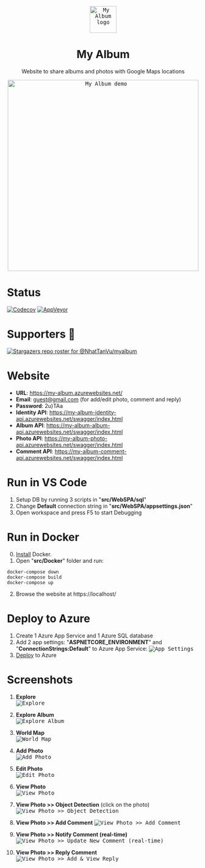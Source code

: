 <p align="center"><a href="https://github.com/NhatTanVu/myalbum"><kbd><img src="https://github.com/NhatTanVu/myalbum/raw/master/src/WebSPA/wwwroot/logo.jpg" alt="My Album logo" width="70"/></kbd></a></p>
<h1 align="center">My Album</h1>
<p align="center">Website to share albums and photos with Google Maps locations</p>

<p align="center"><a href="https://my-album.azurewebsites.net/"><kbd><img src="https://github.com/NhatTanVu/myalbum/raw/master/screenshots/explore.JPG" alt="My Album demo" width="500"/></kbd></a></p>

# Status
[![Codecov](https://codecov.io/gh/NhatTanVu/myalbum/branch/master/graph/badge.svg)](https://codecov.io/gh/NhatTanVu/myalbum)
[![AppVeyor](https://ci.appveyor.com/api/projects/status/4b7m4xj6fu82xtgn/branch/master?svg=true)](https://ci.appveyor.com/project/NhatTanVu/myalbum/branch/master)

# Supporters :clap:
[![Stargazers repo roster for @NhatTanVu/myalbum](https://reporoster.com/stars/NhatTanVu/myalbum)](https://github.com/NhatTanVu/myalbum/stargazers)
# Website
* **URL**: https://my-album.azurewebsites.net/
* **Email**: guest@gmail.com (for add/edit photo, comment and reply)
* **Password**: 2u)TAa
* **Identity API**: https://my-album-identity-api.azurewebsites.net/swagger/index.html
* **Album API**: https://my-album-album-api.azurewebsites.net/swagger/index.html
* **Photo API**: https://my-album-photo-api.azurewebsites.net/swagger/index.html
* **Comment API**: https://my-album-comment-api.azurewebsites.net/swagger/index.html
# Run in VS Code
1. Setup DB by running 3 scripts in "**src/WebSPA/sql**"
2. Change **Default** connection string in "**src/WebSPA/appsettings.json**"
3. Open workspace and press F5 to start Debugging
# Run in Docker
0. [Install](https://docs.docker.com/docker-for-windows/install/) Docker.
1. Open "**src/Docker**" folder and run: 
```
docker-compose down
docker-compose build
docker-compose up
```
2. Browse the website at https://localhost/
# Deploy to Azure
1. Create 1 Azure App Service and 1 Azure SQL database
2. Add 2 app settings: "**ASPNETCORE_ENVIRONMENT**" and "**ConnectionStrings:Default**" to Azure App Service:
<kbd>![App Settings](https://raw.githubusercontent.com/NhatTanVu/vega/master/_screenshots/Add%20App%20Settings.PNG)</kbd>
3. [Deploy](https://docs.microsoft.com/en-us/aspnet/core/tutorials/publish-to-azure-webapp-using-vscode?view=aspnetcore-3.1) to Azure
# Screenshots
1. **Explore**\
<kbd>![Explore](https://raw.githubusercontent.com/NhatTanVu/myalbum/master/screenshots/explore.JPG?raw=true)</kbd>

2. **Explore Album**\
<kbd>![Explore Album](https://raw.githubusercontent.com/NhatTanVu/myalbum/master/screenshots/explore_album.jpg?raw=true)</kbd>

3. **World Map**\
<kbd>![World Map](https://raw.githubusercontent.com/NhatTanVu/myalbum/master/screenshots/world_map.jpg?raw=true)</kbd>

4. **Add Photo**\
<kbd>![Add Photo](https://raw.githubusercontent.com/NhatTanVu/myalbum/master/screenshots/add_photo.jpg?raw=true)</kbd>

5. **Edit Photo**\
<kbd>![Edit Photo](https://raw.githubusercontent.com/NhatTanVu/myalbum/master/screenshots/edit_photo.jpg?raw=true)</kbd>

6. **View Photo**\
<kbd>![View Photo](https://raw.githubusercontent.com/NhatTanVu/myalbum/master/screenshots/view_photo.JPG?raw=true)</kbd>

7. **View Photo >> Object Detection** (click on the photo)
<kbd>![View Photo >> Object Detection](https://raw.githubusercontent.com/NhatTanVu/myalbum/master/screenshots/view_photo_object_detection.JPG?raw=true)</kbd>

8. **View Photo >> Add Comment**
<kbd>![View Photo >> Add Comment](https://raw.githubusercontent.com/NhatTanVu/myalbum/master/screenshots/add_comment.JPG?raw=true)</kbd>

9. **View Photo >> Notify Comment (real-time)**
<kbd>![View Photo >> Update New Comment (real-time)](https://raw.githubusercontent.com/NhatTanVu/myalbum/master/screenshots/notify_comment.jpg?raw=true)</kbd>

10. **View Photo >> Reply Comment**
<kbd>![View Photo >> Add & View Reply](https://raw.githubusercontent.com/NhatTanVu/myalbum/master/screenshots/reply_comment.jpg?raw=true)</kbd>
